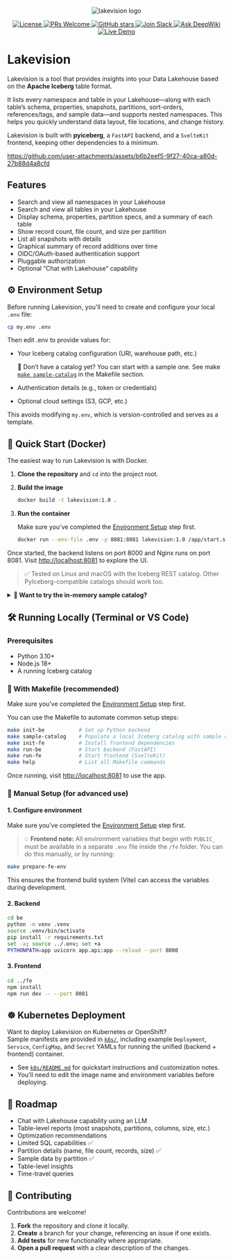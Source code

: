 
<p align="center">
  <img src="https://github.com/lakevision-project/lakevision/blob/main/assets/lakevision1.png" alt="lakevision logo">
</p>

<p align="center">
  <a href="https://github.com/lakevision-project/lakevision/blob/main/LICENSE">
    <img src="https://img.shields.io/github/license/lakevision-project/lakevision" alt="License">
  </a>
  <a href="https://github.com/lakevision-project/lakevision/pulls">
    <img src="https://img.shields.io/badge/PRs-welcome-brightgreen.svg" alt="PRs Welcome">
  </a>
  <a href="https://github.com/lakevision-project/lakevision/stargazers">
    <img src="https://img.shields.io/github/stars/lakevision-project/lakevision?style=social" alt="GitHub stars">
  </a>
  <a href="https://apache-iceberg.slack.com/join/shared_invite/zt-38eie4xmv-2v3kvRyFhNzv7BY~MBGtdQ#/shared-invite/email">
    <img src="https://img.shields.io/badge/Lakevision-Join_Slack-blue?logo=slack" alt="Join Slack">
  </a>
  <a href="https://deepwiki.com/lakevision-project/lakevision/">
    <img src="https://deepwiki.com/badge.svg" alt="Ask DeepWiki">
  </a>
  <a href="https://lakevision-demo.1ygdbovivg6p.us-east.codeengine.appdomain.cloud/">
    <img src="https://img.shields.io/badge/Live%20Demo-Try%20Now-brightgreen?logo=googlechrome" alt="Live Demo">
  </a>
</p>

# Lakevision

Lakevision is a tool that provides insights into your Data Lakehouse based on the **Apache Iceberg** table format.

It lists every namespace and table in your Lakehouse—along with each table’s schema, properties, snapshots, partitions, sort-orders, references/tags, and sample data—and supports nested namespaces. This helps you quickly understand data layout, file locations, and change history.

Lakevision is built with **pyiceberg**, a `FastAPI` backend, and a `SvelteKit` frontend, keeping other dependencies to a minimum.

<!-- disable for now
> 👉 Check the ["Live Demo"](http://host-tbd) to explore Lakevision’s features with sample data.
-->


https://github.com/user-attachments/assets/b6b2eef5-9f27-40ca-a80d-27b88d4a8cfd



## Features

* Search and view all namespaces in your Lakehouse
* Search and view all tables in your Lakehouse
* Display schema, properties, partition specs, and a summary of each table
* Show record count, file count, and size per partition
* List all snapshots with details
* Graphical summary of record additions over time
* OIDC/OAuth-based authentication support
* Pluggable authorization
* Optional “Chat with Lakehouse” capability

## ⚙️ Environment Setup

Before running Lakevision, you'll need to create and configure your local `.env` file:

```bash
cp my.env .env
```

Then edit .env to provide values for:

- Your Iceberg catalog configuration (URI, warehouse path, etc.)
  
  🧪 Don’t have a catalog yet? You can start with a sample one. See make [`make sample-catalog`](#with-makefile-recommended) in the Makefile section.

- Authentication details (e.g., token or credentials)
- Optional cloud settings (S3, GCP, etc.)

This avoids modifying `my.env`, which is version-controlled and serves as a template.

## 🚀 Quick Start (Docker)

The easiest way to run Lakevision is with Docker.

1. **Clone the repository** and `cd` into the project root.

2. **Build the image**

   ```bash
   docker build -t lakevision:1.0 .
   ```

3. **Run the container**

   Make sure you’ve completed the [Environment Setup](#environment-setup) step first.

   ```bash
   docker run --env-file .env -p 8081:8081 lakevision:1.0 /app/start.sh
   ```

Once started, the backend listens on port 8000 and Nginx runs on port 8081. Visit [http://localhost:8081](http://localhost:8081) to explore the UI.

> ✅ Tested on Linux and macOS with the Iceberg REST catalog. Other PyIceberg-compatible catalogs should work too.

<details>
<summary><strong>🧪 Want to try the in-memory sample catalog?</strong></summary>

To build the image with the sample in-memory Iceberg catalog included:

```bash
docker build --build-arg ENABLE_SAMPLE_CATALOG=true -t lakevision:1.0 .
```

- In your `.env`, comment out the default catalog settings and uncomment the sample catalog lines.
- Then run the container as above

</details> 

## 🛠️ Running Locally (Terminal or VS Code)

### Prerequisites

* Python 3.10+
* Node.js 18+
* A running Iceberg catalog

### 🔀 With Makefile (recommended)

Make sure you’ve completed the [Environment Setup](#environment-setup) step first.

You can use the Makefile to automate common setup steps:

```bash
make init-be           # Set up Python backend
make sample-catalog    # Populate a local Iceberg catalog with sample data
make init-fe           # Install frontend dependencies
make run-be            # Start backend (FastAPI)
make run-fe            # Start frontend (SvelteKit)
make help              # List all Makefile commands
```

Once running, visit [http://localhost:8081](http://localhost:8081) to use the app.

### 🔧 Manual Setup (for advanced use)

#### 1. Configure environment

Make sure you’ve completed the [Environment Setup](#environment-setup) step first.

> 💡 **Frontend note:**
> All environment variables that begin with `PUBLIC_` must be available in a separate `.env` file inside the `/fe` folder.
> You can do this manually, or by running:

```bash
make prepare-fe-env
```

This ensures the frontend build system (Vite) can access the variables during development.

#### 2. Backend

```bash
cd be
python -m venv .venv
source .venv/bin/activate
pip install -r requirements.txt
set -a; source ../.env; set +a
PYTHONPATH=app uvicorn app.api:app --reload --port 8000
```

#### 3. Frontend

```bash
cd ../fe
npm install
npm run dev -- --port 8081
```


## ☸️ Kubernetes Deployment

Want to deploy Lakevision on Kubernetes or OpenShift?  
Sample manifests are provided in [`k8s/`](k8s/), including example `Deployment`, `Service`, `ConfigMap`, and `Secret` YAMLs for running the unified (backend + frontend) container.

- See [`k8s/README.md`](k8s/README.md) for quickstart instructions and customization notes.
- You’ll need to edit the image name and environment variables before deploying.


## 🧭 Roadmap

* Chat with Lakehouse capability using an LLM
* Table-level reports (most snapshots, partitions, columns, size, etc.)
* Optimization recommendations
* Limited SQL capabilities ✅
* Partition details (name, file count, records, size) ✅
* Sample data by partition ✅
* Table-level insights
* Time-travel queries

## 🤝 Contributing

Contributions are welcome!

1. **Fork** the repository and clone it locally.
2. **Create** a branch for your change, referencing an issue if one exists.
3. **Add tests** for new functionality where appropriate.
4. **Open a pull request** with a clear description of the changes.

